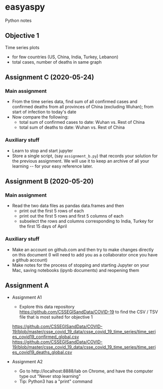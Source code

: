 # easyaspy
Python notes

## Objective 1

Time series plots

- for few countries (US, China, India, Turkey, Lebanon)
- total cases, number of deaths in same graph

## Assignment C (2020-05-24)

### Main assignment 

- From the time series data, find sum of all confirmed cases and confirmed deaths from all provinces of China (excluding Wuhan); from start of infection to today's date
- Now compare the following:
	- total sum of confirmed cases to date: Wuhan vs. Rest of China
	- total sum of deaths to date: Wuhan vs. Rest of China

### Auxiliary stuff

- Learn to stop and start jupyter
- Store a single script, (say `assignment_b.py`) that records your solution for the previous assignment. We will use it to keep an archive of all your learning -- for your easy reference later. 

## Assignment B (2020-05-20)

### Main assignment

- Read the two data files as pandas data.frames and then
    - print out the first 5 rows of each
    - print out the first 5 rows and first 5 columns of each
    - subselect the rows and columns corresponding to India, Turkey for the first 15 days of April
    
### Auxiliary stuff
- Make an account on github.com and then try to make changes directly on this document (I will need to add you as a collaborator once you have a github account)
- Make notes for the process of stopping and starting Jupyter on your Mac, saving notebooks (ipynb documents) and reopening them

## Assignment A
  
- Assignment A1
	- Explore this data repository https://github.com/CSSEGISandData/COVID-19 to find the CSV / TSV file that is most suited for objective 1

	https://github.com/CSSEGISandData/COVID-19/blob/master/csse_covid_19_data/csse_covid_19_time_series/time_series_covid19_confirmed_global.csv
	https://github.com/CSSEGISandData/COVID-19/blob/master/csse_covid_19_data/csse_covid_19_time_series/time_series_covid19_deaths_global.csv

- Assignment A2
	- Go to http://localhost:8888/lab on Chrome, and have the computer type out "Never stop learning"
	- Tip: Python3 has a "print" command


